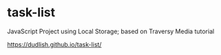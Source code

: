 # task-list
JavaScript Project using Local Storage; based on Traversy Media tutorial

https://dudlish.github.io/task-list/

